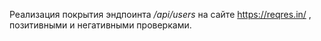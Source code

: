 Реализация покрытия эндпоинта  */api/users* на сайте https://reqres.in/ ,
позитивными и негативными проверками.
